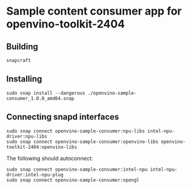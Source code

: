 # Sample content consumer app for openvino-toolkit-2404

## Building

```
snapcraft
```

## Installing

```
sudo snap install --dangerous ./openvino-sample-consumer_1.0.0_amd64.snap
```

## Connecting snapd interfaces

```
sudo snap connect openvino-sample-consumer:npu-libs intel-npu-driver:npu-libs
sudo snap connect openvino-sample-consumer:openvino-libs openvino-toolkit-2404:openvino-libs
```

The following should autoconnect:

```
sudo snap connect openvino-sample-consumer:intel-npu intel-npu-driver:intel-npu-plug
sudo snap connect openvino-sample-consumer:opengl
```